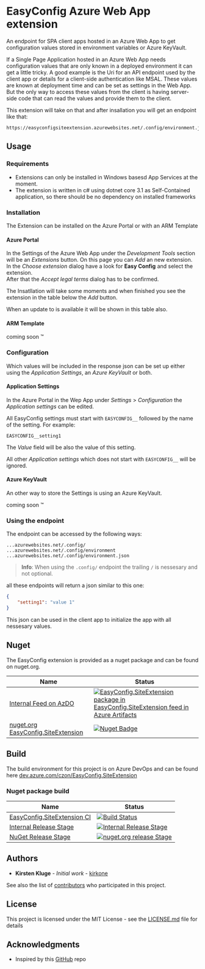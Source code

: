 # EasyConfig Azure Web App extension

An endpoint for SPA client apps hosted in an Azure Web App to get configuration values stored in environment variables or Azure KeyVault.

If a Single Page Application hosted in an Azure Web App needs configuration values that are only known in a deployed environment it can get a little tricky. A good example is the Uri for an API endpoint used by the client app or details for a client-side authentication like MSAL. These values are known at deployment time and can be set as settings in the Web App. But the only way to access these values from the client is having server-side code that can read the values and provide them to the client.  

This extension will take on that and after insallation you will get an endpoint like that:

```
https://easyconfigsiteextension.azurewebsites.net/.config/environment.json
```

## Usage

### Requirements

- Extensions can only be installed in Windows basesd App Services at the moment.
- The extension is written in c# using dotnet core 3.1 as Self-Contained application, so there should be no dependency on installed frameworks

### Installation

The Extension can be installed on the Azure Portal or with an ARM Template

#### Azure Portal

In the Settings of the Azure Web App under the *Development Tools* section will be an *Extensions* button. On this page you can *Add* an new extension.  
In the *Choose extension* dialog have a look for **Easy Config** and select the extension.  
After that the *Accept legal terms* dialog has to be confirmed.

The Insatllation will take some moments and when finished you see the extension in the table below the *Add* button.

When an update to is available it will be shown in this table also.

#### ARM Template

coming soon &trade;

### Configuration

Which values will be included in the response json can be set up either using the *Application Settings*, an *Azure KeyVault* or both.

#### Application Settings

In the Azure Portal in the Wep App under *Settings* > *Configuration* the *Application settings* can be edited.

All EasyConfig settings must start with `EASYCONFIG__` followed by the name of the setting. For example:

```
EASYCONFIG__setting1
```

The *Value* field will be also the value of this setting.

All other *Application settings* which does not start with `EASYCONFIG__` will be ignored.

#### Azure KeyVault

An other way to store the Settings is using an Azure KeyVault.

coming soon &trade;

### Using the endpoint

The endpoint can be accessed by the following ways:

```
...azurewebsites.net/.config/
...azurewebsites.net/.config/environment
...azurewebsites.net/.config/environment.json
```

> **Info**: When using the `.config/` endpoint the trailing `/` is nessesary and not optional.

all these endpoints will return a json similar to this one:

```json
{
    "setting1": "value 1"
}
```

This json can be used in the client app to initialize the app with all nessesary values.

## Nuget

The EasyConfig extension is provided as a nuget package and can be found on nuget.org.

| Name | Status |
| --- | ---|
| [Internal Feed on AzDO](https://dev.azure.com/czon/EasyConfig.SiteExtension/_packaging?_a=package&feed=31290296-b55e-464b-b92e-d8b8c91cbdfe&package=e97dc02b-bdd8-4299-9f84-2b795b116572&preferRelease=true) | [![EasyConfig.SiteExtension package in EasyConfig.SiteExtension feed in Azure Artifacts](https://feeds.dev.azure.com/czon/d27b319b-5062-4fcb-8dbb-ee3a080e553e/_apis/public/Packaging/Feeds/31290296-b55e-464b-b92e-d8b8c91cbdfe/Packages/e97dc02b-bdd8-4299-9f84-2b795b116572/Badge)](https://dev.azure.com/czon/EasyConfig.SiteExtension/_packaging?_a=package&feed=31290296-b55e-464b-b92e-d8b8c91cbdfe&package=e97dc02b-bdd8-4299-9f84-2b795b116572&preferRelease=true) |
| [nuget.org EasyConfig.SiteExtension](https://www.nuget.org/packages/EasyConfig.SiteExtension/) | [![Nuget Badge](https://img.shields.io/nuget/v/EasyConfig.SiteExtension.svg)](https://www.nuget.org/packages/EasyConfig.SiteExtension/) |


## Build

The build environment for this project is on Azure DevOps and can be found here [dev.azure.com/czon/EasyConfig.SiteExtension](https://dev.azure.com/czon/EasyConfig.SiteExtension/_build)

### Nuget package build

| Name | Status |
| --- | --- |
| [EasyConfig.SiteExtension CI](https://dev.azure.com/czon/EasyConfig.SiteExtension/_build?definitionId=4) | [![Build Status](https://dev.azure.com/czon/EasyConfig.SiteExtension/_apis/build/status/EasyConfig.SiteExtension%20CI?branchName=master)](https://dev.azure.com/czon/EasyConfig.SiteExtension/_build?definitionId=4) |
| [Internal Release Stage](https://dev.azure.com/czon/EasyConfig.SiteExtension/_release?definitionId=1&_a=releases) | [![Internal Release Stage](https://vsrm.dev.azure.com/czon/_apis/public/Release/badge/d27b319b-5062-4fcb-8dbb-ee3a080e553e/1/1)](https://dev.azure.com/czon/EasyConfig.SiteExtension/_release?definitionId=1&_a=releases) |
| [NuGet Release Stage](https://dev.azure.com/czon/EasyConfig.SiteExtension/_release?definitionId=1&_a=releases) | [![nuget.org release Stage](https://vsrm.dev.azure.com/czon/_apis/public/Release/badge/d27b319b-5062-4fcb-8dbb-ee3a080e553e/1/2)](https://dev.azure.com/czon/EasyConfig.SiteExtension/_release?definitionId=1&_a=releases) |

## Authors

-   **Kirsten Kluge** - _Initial work_ - [kirkone](https://github.com/kirkone)

See also the list of [contributors](https://github.com/codez-one/EasyConfig/graphs/contributors) who participated in this project.

## License

This project is licensed under the MIT License - see the [LICENSE.md](LICENSE.md) file for details

## Acknowledgments

-   Inspired by this [GitHub](https://github.com/mmercan/Creating-Azure-WebSites-Site-Extensions) repo
